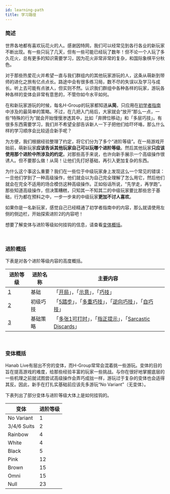 ```yaml
---
id: learning-path
title: 学习路径
---
```


### 简述

世界各地都有喜欢玩花火的人。感谢因特网，我们可以经常见到各行各业的新玩家不断出现。有一些只玩了几天，但有一些可能已经玩了数年！但不论一个人玩了多久花火，总有更多的知识需要学习，因为花火非常非常的复杂，和国际象棋平分秋色。

对于那些热爱花火并希望一直与我们群组内的其他玩家游玩的人，这条从萌新到带师的进化之旅有亿点点长。路途中会有很多练习局，数不尽的失误以及学习与成长。听上去可能有点骇人，但实则不然。认识我们群组中各种各样的玩家，游玩各种各样的变体会非常有意思的，不管你如今水平如何。

在和新玩家游玩的时候，每名H-Group的玩家都知道**从简**，只应用在[初学者指南](beginner)中涉及的最简单的策略。不过，在几把入门局后，大家就会“放开”那么一点，一些“特殊的行为”就会开始慢慢渗透其中，比如「弃牌位移动」和「多层巧技」。有很多东西需要学习，我们并不希望全部告诉新人一下子把他们给吓坏咯，那么什么样的学习顺序会比较适合新手呢？

为方便，我们根据经验整理了约定，将它们分为了多个“进阶等级”。在一局游戏开始前，萌新玩家**应该告诉其他玩家自己可以玩哪个进阶等级**。然后其他玩家**只应该使用那个进阶中所涉及的约定**。对那些高手来说，也许向新手展示一个高级操作很诱人。但不要那么做！从简！让他们先打好基础，再引入更加复杂的东西。

为什么这个事这么重要？我们在一些位于中级玩家身上发现这么一个常见的错误：一旦他们学到了一种高级操作，他们就会以为自己完全理解了怎么用它，然后他们就会在完全不适用的场合模仿这种高级操作。正如俗话所说，“先学走，再学跑”。那些知道高级操作，但决策糟糕，只知其一不知其二的中级玩家要比那些忠于基础，行为都在预料之中，一步一步来的中级玩家**更加不讨人喜欢**。

如果你是一名新玩家，感觉自己已经精通了初学者指南中的内容，那么就请使用左侧的侧边栏，开始探索进阶2的内容吧！

想要了解变体与进阶等级如何挂钩的信息，请查看[变体概括](#变体概括)。

<br />

### 进阶概括

下表是对各个进阶等级内容的高度概括。

| 进阶等级        | 进阶名称              | 主要内容 |
| ------------------- | ----------------------- | ------------------------|
| [1](level-1.md)     | 基础            | 「[开局](level-1.md#开局)」，「[示意](level-1.md#示意)」，「[巧技](level-1.md#巧技)」
| [2](level-2.md)     | 初级巧技          | 「[5踏步](level-2.md#5踏步)」，「[多重巧技](level-2.md#多重巧技)」，「[逆向巧技](level-2.md#逆向巧技)」，「[自巧技](level-2.md#自巧技)」
| [3](level-3.md)     | 基础策略          | 「[多张1可打时](level-3.md#多张1可打时)」，「[指正提示](level-3.md#指正提示)」，「[Sarcastic Discards](level-3.md#the-sarcastic-discard)」

<br />

### 变体概括

Hanab Live有层出不穷的变体，而H-Group常常会混着挑一些游玩。变体的目的旨在提高游戏的难度，给那些经验丰富的玩家一些挑战。与你在很好地掌握底层的一些机理之前就试图尝试高级操作会弄巧成拙一样，游玩过于复杂的变体也会适得其反。因此，新手在打扎实基础前应该先多游玩“No Variant”（无变体）。

下表列出了部分变体与进阶等级大体上是如何挂钩的。

| 变体    | 进阶等级
| ----------- | -----
| No Variant  | 1
| 3/4/6 Suits | 2
| Rainbow     | 4
| White       | 4
| Black       | 5
| Pink        | 12
| Brown       | 15
| Omni        | 15
| Null        | 23
